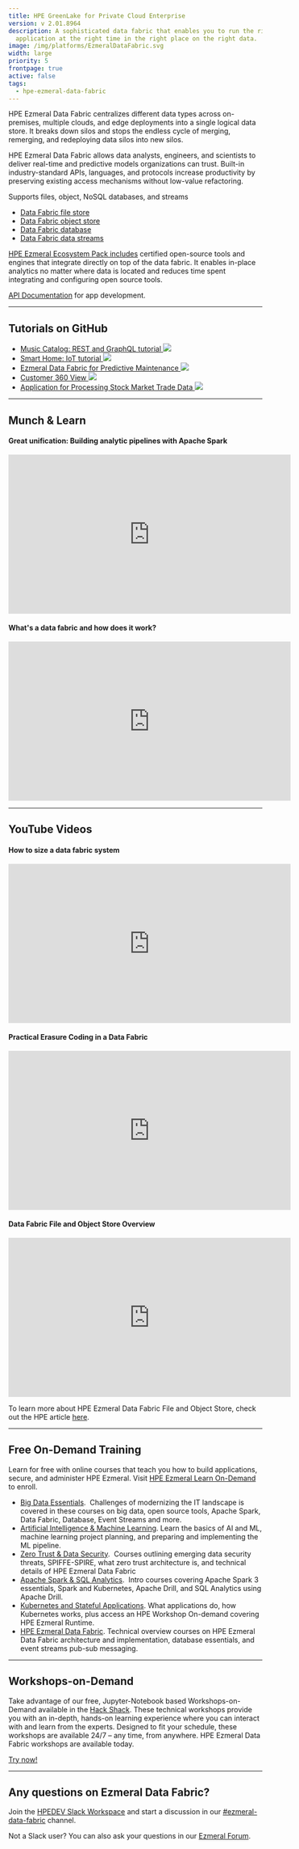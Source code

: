 ```yaml
---
title: HPE GreenLake for Private Cloud Enterprise
version: v 2.01.8964
description: A sophisticated data fabric that enables you to run the right
  application at the right time in the right place on the right data.
image: /img/platforms/EzmeralDataFabric.svg
width: large
priority: 5
frontpage: true
active: false
tags:
  - hpe-ezmeral-data-fabric
---
```

HPE Ezmeral Data Fabric centralizes different data types across on-premises, multiple clouds, and edge deployments into a single logical data store.  It breaks down silos and stops the endless cycle of merging, remerging, and redeploying data silos into new silos. 

HPE Ezmeral Data Fabric allows data analysts, engineers, and scientists to deliver real-time and predictive models organizations can trust. Built-in industry-standard APIs, languages, and protocols increase productivity by preserving existing access mechanisms without low-value refactoring. 

Supports files, object, NoSQL databases, and streams

* [Data Fabric file store](https://docs.datafabric.hpe.com/70/MapROverview/File-Store.html#MapR-XD)
* [Data Fabric object store](https://docs.datafabric.hpe.com/70/MapROverview/HPE-Ezmeral-Data-Fabric-Object-Store.html)
* [Data Fabric database](https://docs.datafabric.hpe.com/70/MapROverview/maprDB-overview.html#maprDB-overview)
* [Data Fabric data streams](https://docs.datafabric.hpe.com/70/MapROverview/c_mapr_streams.html)

[HPE Ezmeral Ecosystem Pack includes](https://docs.datafabric.hpe.com/70/c_ecosystem_intro.html) certified open-source tools and engines that integrate directly on top of the data fabric. It enables in-place analytics no matter where data is located and reduces time spent integrating and configuring open source tools.

[API Documentation](https://docs.datafabric.hpe.com/home/) for app development.

- - -

## Tutorials on GitHub

* [Music Catalog: REST and GraphQL tutorial ![](Github)](https://github.com/mapr-demos/mapr-music)[](https://github.com/mapr-demos/mapr-smart-home)
* [Smart Home: IoT tutorial ![](Github)](https://github.com/mapr-demos/mapr-smart-home)
* [Ezmeral Data Fabric for Predictive Maintenance ![](Github)](https://github.com/mapr-demos/predictive-maintenance)
* [Customer 360 View ![](Github)](https://github.com/mapr-demos/customer360)
* [Application for Processing Stock Market Trade Data ![](Github)](https://github.com/mapr-demos/finserv-application-blueprint)

- - -

## Munch & Learn

#### Great unification:  Building analytic pipelines with Apache Spark

<iframe width="560" height="315" src="https://www.youtube.com/embed/TxZP_T9CC5Y" frameborder="0" allow="accelerometer; autoplay; clipboard-write; encrypted-media; gyroscope; picture-in-picture" allowfullscreen></iframe>

#### What's a data fabric and how does it work?

<iframe width="560" height="315" src="https://www.youtube.com/embed/qi6sTvu8osk" frameborder="0" allow="accelerometer; autoplay; clipboard-write; encrypted-media; gyroscope; picture-in-picture" allowfullscreen></iframe>

- - -

## YouTube Videos

#### How to size a data fabric system

<iframe width="560" height="315" src="https://www.youtube.com/embed/6khp9SanXhY" frameborder="0" allow="accelerometer; autoplay; clipboard-write; encrypted-media; gyroscope; picture-in-picture" allowfullscreen></iframe>

#### Practical Erasure Coding in a Data Fabric

<iframe width="560" height="315" src="https://www.youtube.com/embed/-6IBKLiOb_Q" frameborder="0" allow="accelerometer; autoplay; clipboard-write; encrypted-media; gyroscope; picture-in-picture" allowfullscreen></iframe>

#### Data Fabric File and Object Store Overview

<iframe width="560" height="315" src="https://www.youtube.com/embed/S19rkDF_oPs" frameborder="0" allow="accelerometer; autoplay; clipboard-write; encrypted-media; gyroscope; picture-in-picture" allowfullscreen></iframe>

To learn more about HPE Ezmeral Data Fabric File and Object Store, check out the HPE article [here](https://community.hpe.com/t5/HPE-Ezmeral-Uncut/HPE-Ezmeral-Data-Fabric-File-and-Object-Store-Benefits-and/ba-p/7168604#.YrHKV3ZByXI).

- - -

## Free On-Demand Training

Learn for free with online courses that teach you how to build applications, secure, and administer HPE Ezmeral. Visit [HPE Ezmeral Learn On-Demand](https://learn.ezmeral.software.hpe.com/) to enroll.

* [Big Data Essentials](https://learn.ezmeral.software.hpe.com/page/developer-essentials).  Challenges of modernizing the IT landscape is covered in these courses on big data, open source tools, Apache Spark, Data Fabric, Database, Event Streams and more.
* [Artificial Intelligence & Machine Learning](https://learn.ezmeral.software.hpe.com/page/artificial-intelligence). Learn the basics of AI and ML, machine learning project planning, and preparing and implementing the ML pipeline.
* [Zero Trust & Data Security](https://learn.ezmeral.software.hpe.com/page/security).  Courses outlining emerging data security threats, SPIFFE-SPIRE, what zero trust architecture is, and technical details of HPE Ezmeral Data Fabric
* [Apache Spark & SQL Analytics](https://learn.ezmeral.software.hpe.com/page/analytics).  Intro courses covering Apache Spark 3 essentials, Spark and Kubernetes, Apache Drill, and SQL Analytics using Apache Drill.
* [Kubernetes and Stateful Applications](https://learn.ezmeral.software.hpe.com/page/developer-essentials). What applications do, how Kubernetes works, plus access an HPE Workshop On-demand covering HPE Ezmeral Runtime.
* [HPE Ezmeral Data Fabric](https://learn.ezmeral.software.hpe.com/page/data-fabric). Technical overview courses on HPE Ezmeral Data Fabric architecture and implementation, database essentials, and event streams pub-sub messaging.

- - -

## Workshops-on-Demand

Take advantage of our free, Jupyter-Notebook based Workshops-on-Demand available in the [Hack Shack](/hackshack/). These technical workshops provide you with an in-depth, hands-on learning experience where you can interact with and learn from the experts. Designed to fit your schedule, these workshops are available 24/7 – any time, from anywhere. HPE Ezmeral Data Fabric workshops are available today.

<link rel="stylesheet" href="https://www.w3schools.com/w3css/4/w3.css">
<div class="w3-container w3-center w3-margin-bottom">
  <a href="/hackshack/workshops"><button type="button" class="button">Try now!</button></a>
</div>

- - -

## Any questions on Ezmeral Data Fabric?

Join the [HPEDEV Slack Workspace](https://slack.hpedev.io/) and start a discussion in our [\#ezmeral-data-fabric](https://hpedev.slack.com/archives/CU3JRBTB7) channel.

Not a Slack user? You can also ask your questions in our [Ezmeral Forum](https://hpe.com/forum/ezmeral).